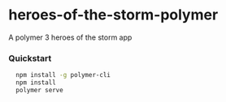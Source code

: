 # heroes-of-the-storm-polymer
A polymer 3 heroes of the storm app

### Quickstart
```bash
  npm install -g polymer-cli
  npm install
  polymer serve
```
